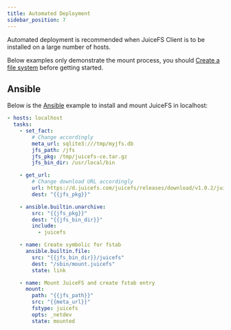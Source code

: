 ```yaml
---
title: Automated Deployment
sidebar_position: 7
---
```


Automated deployment is recommended when JuiceFS Client is to be installed on a large number of hosts.

Below examples only demonstrate the mount process, you should [Create a file system](../getting-started/README.md#juicefs-format) before getting started.

## Ansible

Below is the [Ansible](https://ansible.com) example to install and mount JuiceFS in localhost:

```yaml
- hosts: localhost
  tasks:
    - set_fact:
        # Change accordingly
        meta_url: sqlite3:///tmp/myjfs.db
        jfs_path: /jfs
        jfs_pkg: /tmp/juicefs-ce.tar.gz
        jfs_bin_dir: /usr/local/bin

    - get_url:
        # Change download URL accordingly
        url: https://d.juicefs.com/juicefs/releases/download/v1.0.2/juicefs-1.0.2-linux-amd64.tar.gz
        dest: "{{jfs_pkg}}"

    - ansible.builtin.unarchive:
        src: "{{jfs_pkg}}"
        dest: "{{jfs_bin_dir}}"
        include:
          - juicefs

    - name: Create symbolic for fstab
      ansible.builtin.file:
        src: "{{jfs_bin_dir}}/juicefs"
        dest: "/sbin/mount.juicefs"
        state: link

    - name: Mount JuiceFS and create fstab entry
      mount:
        path: "{{jfs_path}}"
        src: "{{meta_url}}"
        fstype: juicefs
        opts: _netdev
        state: mounted
```
